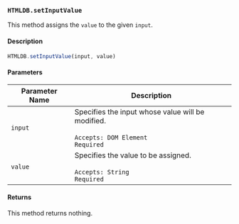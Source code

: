 ### `HTMLDB.setInputValue`

This method assigns the `value` to the given `input`.

#### Description

```javascript
HTMLDB.setInputValue(input, value)
```

#### Parameters

| Parameter Name             | Description                               |
| -------------------------- | ----------------------------------------- |
| `input` | Specifies the input whose value will be modified.<br><br>`Accepts: DOM Element`<br>`Required` |
| `value` | Specifies the value to be assigned.<br><br>`Accepts: String`<br>`Required` |

#### Returns

This method returns nothing.